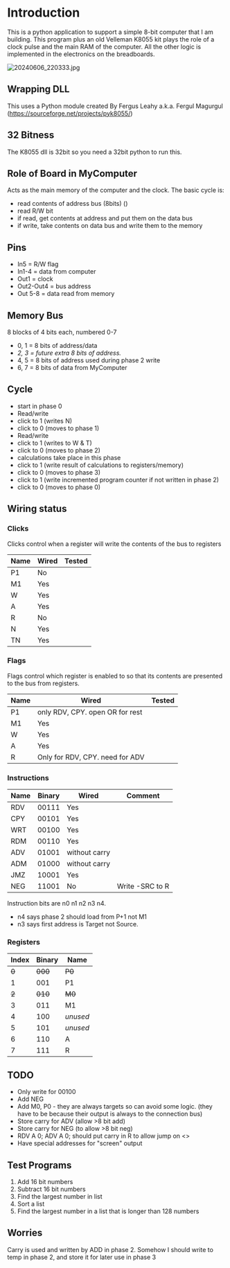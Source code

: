 # Introduction

This is a python application to support a simple 8-bit computer that I am building. This program plus
an old Velleman K8055 kit plays the role of a clock pulse and the main RAM of the computer. All
the other logic is implemented in the electronics on the breadboards.

![20240606_220333.jpg](images%2F20240606_220333.jpg)

## Wrapping DLL
This uses a Python module created By Fergus Leahy a.k.a. Fergul Magurgul
(https://sourceforge.net/projects/pyk8055/)

## 32 Bitness

The K8055 dll is 32bit so you need a 32bit python to run this.

## Role of Board in MyComputer

Acts as the main memory of the computer and the clock.
The basic cycle is:
 * read contents of address bus (8bits) ()
 * read R/W bit
 * if read, get contents at address and put them on the data bus
 * if write, take contents on data bus and write them to the memory 

## Pins
* In5 = R/W flag
* In1-4 = data from computer
* Out1 = clock
* Out2-Out4 = bus address
* Out 5-8 = data read from memory

## Memory Bus

8 blocks of 4 bits each, numbered 0-7

 * 0, 1 = 8 bits of address/data
 * *2, 3 = future extra 8 bits of address.* 
 * 4, 5 = 8 bits of address used during phase 2 write
 * 6, 7 = 8 bits of data from MyComputer

## Cycle
 * start in phase 0
 * Read/write
 * click to 1 (writes N)
 * click to 0 (moves to phase 1)
 * Read/write
 * click to 1 (writes to W & T)
 * click to 0 (moves to phase 2)
 * calculations take place in this phase
 * click to 1 (write result of calculations to registers/memory)
 * click to 0 (moves to phase 3)
 * click to 1 (write incremented program counter if not written in phase 2)
 * click to 0 (moves to phase 0)
 
## Wiring status

### Clicks
Clicks control when a register will write the contents of the bus to registers

| Name | Wired | Tested | 
|------|-------|--------|
| P1   | No    |        |
| M1   | Yes   |        |
| W    | Yes   |        |
| A    | Yes   |        |
| R    | No    |        |
| N    | Yes   |        |
| TN   | Yes   |        |

### Flags

Flags control which register is enabled to so that its contents are presented to the bus from registers.

| Name | Wired                           | Tested | 
|------|---------------------------------|--------|
| P1   | only RDV, CPY. open OR for rest |        |
| M1   | Yes                             |        |
| W    | Yes                             |        |
| A    | Yes                             |        |
| R    | Only for RDV, CPY. need for ADV |        |
 
### Instructions
| Name | Binary | Wired         | Comment         | 
|------|--------|---------------|-----------------|
| RDV  | 00111  | Yes           |                 |
| CPY  | 00101  | Yes           |                 |
| WRT  | 00100  | Yes           |                 |
| RDM  | 00110  | Yes           |                 |
| ADV  | 01001  | without carry |                 |
| ADM  | 01000  | without carry |                 |
| JMZ  | 10001  | Yes           |                 |
| NEG  | 11001  | No            | Write -SRC to R |



Instruction bits are n0 n1 n2 n3 n4.

* n4 says phase 2 should load from P+1 not M1
* n3 says first address is Target not Source.

### Registers

| Index | Binary  | Name     |
|-------|---------|----------|
| ~~0~~ | ~~000~~ | ~~P0~~   |
| 1     | 001     | P1       |
| ~~2~~ | ~~010~~ | ~~M0~~   |
| 3     | 011     | M1       |
| 4     | 100     | *unused* |
| 5     | 101     | *unused* |
| 6     | 110     | A        |
| 7     | 111     | R        |

## TODO

 * Only write for 00100
 * Add NEG
 * Add M0, P0 - they are always targets so can avoid some logic. (they have to be because their output is always to the
                connection bus)
 * Store carry for ADV (allow >8 bit add)
 * Store carry for NEG (to allow >8 bit neg)
 * RDV A 0; ADV A 0; should put carry in R to allow jump on <>
 * Have special addresses for "screen" output

## Test Programs

1. Add 16 bit numbers
2. Subtract 16 bit numbers
3. Find the largest number in list
4. Sort a list
5. Find the largest number in a list that is longer than 128 numbers

## Worries
Carry is used and written by ADD in phase 2. Somehow I should write to temp in phase 2, and store it for later 
use in phase 3

